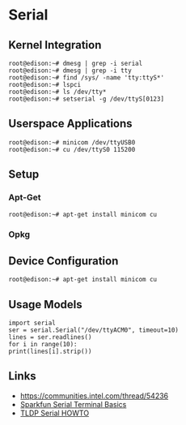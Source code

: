 Serial
==

## Kernel Integration

    root@edison:~# dmesg | grep -i serial
    root@edison:~# dmesg | grep -i tty
    root@edison:~# find /sys/ -name 'tty:ttyS*'
    root@edison:~# lspci
    root@edison:~# ls /dev/tty*
    root@edison:~# setserial -g /dev/ttyS[0123]

## Userspace Applications

    root@edison:~# minicom /dev/ttyUSB0
    root@edison:~# cu /dev/ttyS0 115200

## Setup

### Apt-Get

    root@edison:~# apt-get install minicom cu

### Opkg

## Device Configuration

    root@edison:~# apt-get install minicom cu


## Usage Models

    import serial
    ser = serial.Serial("/dev/ttyACM0", timeout=10)
    lines = ser.readlines()
    for i in range(10):
    print(lines[i].strip())

## Links

- https://communities.intel.com/thread/54236
- [Sparkfun Serial Terminal Basics](https://learn.sparkfun.com/tutorials/terminal-basics/all)
- [TLDP Serial HOWTO](http://www.tldp.org/HOWTO/Serial-HOWTO.html)

